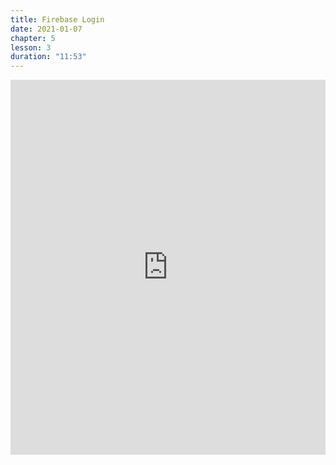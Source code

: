 ```yaml
---
title: Firebase Login
date: 2021-01-07
chapter: 5
lesson: 3
duration: "11:53"
---
```


<iframe width="100%" height="600" src="https://www.youtube.com/embed/R0MX7XuvPtY?list=PLlvgXQiqkT5Bysu6My5p3j4ghb6lf48gt" title="YouTube video player" frameborder="0" allow="accelerometer; autoplay; clipboard-write; encrypted-media; gyroscope; picture-in-picture" allowfullscreen></iframe>